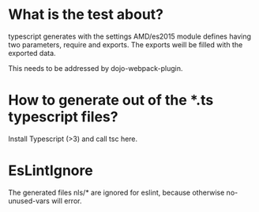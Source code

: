 # What is the test about?
typescript generates with the settings AMD/es2015 module defines having two
parameters, require and exports. The exports weill be filled with the exported
data.

This needs to be addressed by dojo-webpack-plugin.

# How to generate out of the *.ts typescript files?
Install Typescript (>3) and call tsc here.

# EsLintIgnore
The generated files nls/* are ignored for eslint, because otherwise 
no-unused-vars will error.
